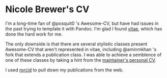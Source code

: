 # Nicole Brewer's CV

I'm a long-time fan of @posquit0 's Awesome-CV, but have had issues in the past trying to template it with Pandoc. I'm glad I found [vitae](https://pkg.mitchelloharawild.com/vitae/index.html), which has done the hard work for me.

The only downside is that there are several stylistic classes present Awesome-CV that aren't represented in vitae, including @aminmkhan 's fork that extends a publication class. I was able to achieve a semblence of one of these classes by taking a hint from the [maintainer's personal CV](https://github.com/mitchelloharawild/CV).

I used [rorcid](https://docs.ropensci.org/rorcid/index.html) to pull down my publications from the web.
